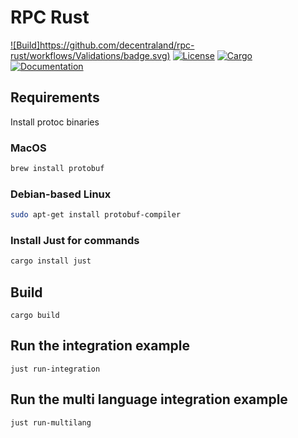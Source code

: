 # RPC Rust

[![Build]https://github.com/decentraland/rpc-rust/workflows/Validations/badge.svg)](
https://github.com/decentraland/rpc-rust/actions)
[![License](https://img.shields.io/badge/license-Apache--2.0_OR_MIT-blue.svg)](
https://github.com/decentraland/rpc-rust)
[![Cargo](https://img.shields.io/crates/v/dcl-rpc.svg)](
https://crates.io/crates/dcl-rpc)
[![Documentation](https://docs.rs/dcl-rpc/badge.svg)](
https://docs.rs/dcl-rpc)

## Requirements

Install protoc binaries

### MacOS
```bash
brew install protobuf
```

### Debian-based Linux
```bash
sudo apt-get install protobuf-compiler
```

### Install Just for commands
```bash
cargo install just
```

## Build

`cargo build`

## Run the integration example

`just run-integration`

## Run the multi language integration example

`just run-multilang`